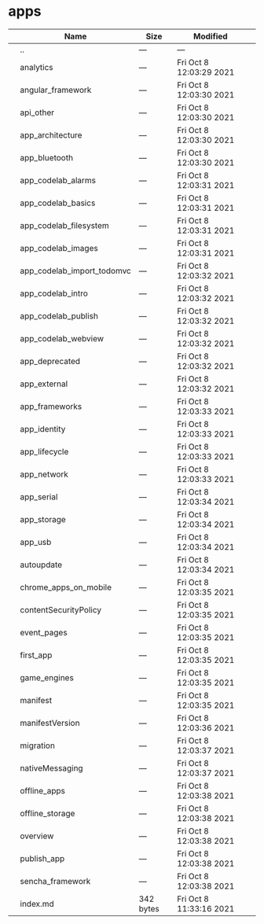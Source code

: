 apps
====

<table><thead><tr class="header"><th></th><th>Name</th><th>Size</th><th>Modified</th><th></th></tr></thead><tbody><tr class="odd"><td></td><td><span class="goup">..</span></td><td>—</td><td>—</td><td></td></tr><tr class="even"><td></td><td><span class="name">analytics</span></td><td>—</td><td>Fri Oct 8 12:03:29 2021</td><td></td></tr><tr class="odd"><td></td><td><span class="name">angular_framework</span></td><td>—</td><td>Fri Oct 8 12:03:30 2021</td><td></td></tr><tr class="even"><td></td><td><span class="name">api_other</span></td><td>—</td><td>Fri Oct 8 12:03:30 2021</td><td></td></tr><tr class="odd"><td></td><td><span class="name">app_architecture</span></td><td>—</td><td>Fri Oct 8 12:03:30 2021</td><td></td></tr><tr class="even"><td></td><td><span class="name">app_bluetooth</span></td><td>—</td><td>Fri Oct 8 12:03:30 2021</td><td></td></tr><tr class="odd"><td></td><td><span class="name">app_codelab_alarms</span></td><td>—</td><td>Fri Oct 8 12:03:31 2021</td><td></td></tr><tr class="even"><td></td><td><span class="name">app_codelab_basics</span></td><td>—</td><td>Fri Oct 8 12:03:31 2021</td><td></td></tr><tr class="odd"><td></td><td><span class="name">app_codelab_filesystem</span></td><td>—</td><td>Fri Oct 8 12:03:31 2021</td><td></td></tr><tr class="even"><td></td><td><span class="name">app_codelab_images</span></td><td>—</td><td>Fri Oct 8 12:03:31 2021</td><td></td></tr><tr class="odd"><td></td><td><span class="name">app_codelab_import_todomvc</span></td><td>—</td><td>Fri Oct 8 12:03:32 2021</td><td></td></tr><tr class="even"><td></td><td><span class="name">app_codelab_intro</span></td><td>—</td><td>Fri Oct 8 12:03:32 2021</td><td></td></tr><tr class="odd"><td></td><td><span class="name">app_codelab_publish</span></td><td>—</td><td>Fri Oct 8 12:03:32 2021</td><td></td></tr><tr class="even"><td></td><td><span class="name">app_codelab_webview</span></td><td>—</td><td>Fri Oct 8 12:03:32 2021</td><td></td></tr><tr class="odd"><td></td><td><span class="name">app_deprecated</span></td><td>—</td><td>Fri Oct 8 12:03:32 2021</td><td></td></tr><tr class="even"><td></td><td><span class="name">app_external</span></td><td>—</td><td>Fri Oct 8 12:03:32 2021</td><td></td></tr><tr class="odd"><td></td><td><span class="name">app_frameworks</span></td><td>—</td><td>Fri Oct 8 12:03:33 2021</td><td></td></tr><tr class="even"><td></td><td><span class="name">app_identity</span></td><td>—</td><td>Fri Oct 8 12:03:33 2021</td><td></td></tr><tr class="odd"><td></td><td><span class="name">app_lifecycle</span></td><td>—</td><td>Fri Oct 8 12:03:33 2021</td><td></td></tr><tr class="even"><td></td><td><span class="name">app_network</span></td><td>—</td><td>Fri Oct 8 12:03:33 2021</td><td></td></tr><tr class="odd"><td></td><td><span class="name">app_serial</span></td><td>—</td><td>Fri Oct 8 12:03:34 2021</td><td></td></tr><tr class="even"><td></td><td><span class="name">app_storage</span></td><td>—</td><td>Fri Oct 8 12:03:34 2021</td><td></td></tr><tr class="odd"><td></td><td><span class="name">app_usb</span></td><td>—</td><td>Fri Oct 8 12:03:34 2021</td><td></td></tr><tr class="even"><td></td><td><span class="name">autoupdate</span></td><td>—</td><td>Fri Oct 8 12:03:34 2021</td><td></td></tr><tr class="odd"><td></td><td><span class="name">chrome_apps_on_mobile</span></td><td>—</td><td>Fri Oct 8 12:03:35 2021</td><td></td></tr><tr class="even"><td></td><td><span class="name">contentSecurityPolicy</span></td><td>—</td><td>Fri Oct 8 12:03:35 2021</td><td></td></tr><tr class="odd"><td></td><td><span class="name">event_pages</span></td><td>—</td><td>Fri Oct 8 12:03:35 2021</td><td></td></tr><tr class="even"><td></td><td><span class="name">first_app</span></td><td>—</td><td>Fri Oct 8 12:03:35 2021</td><td></td></tr><tr class="odd"><td></td><td><span class="name">game_engines</span></td><td>—</td><td>Fri Oct 8 12:03:35 2021</td><td></td></tr><tr class="even"><td></td><td><span class="name">manifest</span></td><td>—</td><td>Fri Oct 8 12:03:35 2021</td><td></td></tr><tr class="odd"><td></td><td><span class="name">manifestVersion</span></td><td>—</td><td>Fri Oct 8 12:03:36 2021</td><td></td></tr><tr class="even"><td></td><td><span class="name">migration</span></td><td>—</td><td>Fri Oct 8 12:03:37 2021</td><td></td></tr><tr class="odd"><td></td><td><span class="name">nativeMessaging</span></td><td>—</td><td>Fri Oct 8 12:03:37 2021</td><td></td></tr><tr class="even"><td></td><td><span class="name">offline_apps</span></td><td>—</td><td>Fri Oct 8 12:03:38 2021</td><td></td></tr><tr class="odd"><td></td><td><span class="name">offline_storage</span></td><td>—</td><td>Fri Oct 8 12:03:38 2021</td><td></td></tr><tr class="even"><td></td><td><span class="name">overview</span></td><td>—</td><td>Fri Oct 8 12:03:38 2021</td><td></td></tr><tr class="odd"><td></td><td><span class="name">publish_app</span></td><td>—</td><td>Fri Oct 8 12:03:38 2021</td><td></td></tr><tr class="even"><td></td><td><span class="name">sencha_framework</span></td><td>—</td><td>Fri Oct 8 12:03:38 2021</td><td></td></tr><tr class="odd"><td></td><td><span class="name">index.md</span></td><td>342 bytes</td><td>Fri Oct 8 11:33:16 2021</td><td></td></tr></tbody></table>
